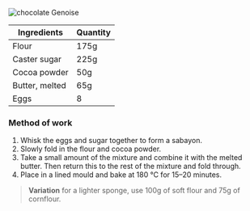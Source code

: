 ![chocolate Genoise](resource:assets/images/spongeBiscuitsCakes/chocolate_genoise.png)

|Ingredients|Quantity|
|-----------|--------|
|Flour|175g|
|Caster sugar|225g|
|Cocoa powder|50g|
|Butter, melted|65g|
|Eggs|8|

### **Method of work**
1. Whisk the eggs and sugar together to form a sabayon.
2. Slowly fold in the flour and cocoa powder.
3. Take a small amount of the mixture and combine it with the melted butter. Then return this to the rest of the mixture and fold through.
4. Place in a lined mould and bake at 180 °C for 15–20 minutes.

> **Variation**
> for a lighter sponge, use 100g of soft flour and 75g of cornflour.